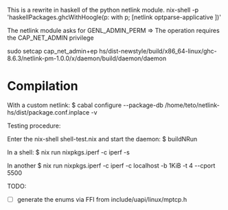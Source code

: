 
This is a rewrite in haskell of the python netlink module.
nix-shell -p 'haskellPackages.ghcWithHoogle(p: with p; [netlink optparse-applicative ])'


The netlink module asks for GENL_ADMIN_PERM => The operation requires the CAP_NET_ADMIN privilege

sudo setcap cap_net_admin+ep hs/dist-newstyle/build/x86_64-linux/ghc-8.6.3/netlink-pm-1.0.0/x/daemon/build/daemon/daemon

# Compilation

With a custom netlink:
$ cabal configure --package-db /home/teto/netlink-hs/dist/package.conf.inplace -v


Testing procedure:

Enter the nix-shell shell-test.nix and start the daemon:
$ buildNRun

In a shell:
$ nix run nixpkgs.iperf -c iperf -s

In another
$ nix run nixpkgs.iperf -c iperf -c localhost -b 1KiB -t 4 --cport 5500

TODO:
- [ ] generate the enums via FFI from include/uapi/linux/mptcp.h
